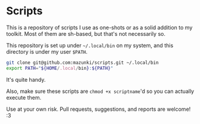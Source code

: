 
# Scripts

This is a repository of scripts I use as one-shots or as a solid addition to my toolkit. Most of them are sh-based, but that's not necessarily so.

This repository is set up under `~/.local/bin` on my system, and this directory is under my user `$PATH`.
```sh
git clone git@github.com:mazunki/scripts.git ~/.local/bin
export PATH="${HOME/.local/bin}:${PATH}"
```
It's quite handy.

Also, make sure these scripts are `chmod +x scriptname`'d so you can actually execute them.

Use at your own risk. Pull requests, suggestions, and reports are welcome! :3

